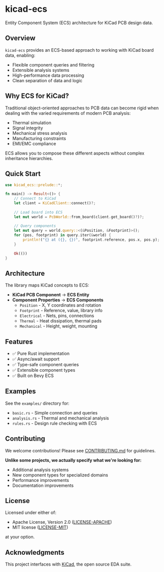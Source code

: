 # kicad-ecs

Entity Component System (ECS) architecture for KiCad PCB design data.

## Overview

`kicad-ecs` provides an ECS-based approach to working with KiCad board data, enabling:
- Flexible component queries and filtering
- Extensible analysis systems
- High-performance data processing
- Clean separation of data and logic

## Why ECS for KiCad?

Traditional object-oriented approaches to PCB data can become rigid when dealing with the varied requirements of modern PCB analysis:
- Thermal simulation
- Signal integrity
- Mechanical stress analysis
- Manufacturing constraints
- EMI/EMC compliance

ECS allows you to compose these different aspects without complex inheritance hierarchies.

## Quick Start

```rust
use kicad_ecs::prelude::*;

fn main() -> Result<()> {
    // Connect to KiCad
    let client = KiCadClient::connect()?;
    
    // Load board into ECS
    let mut world = PcbWorld::from_board(client.get_board()?)?;
    
    // Query components
    let mut query = world.query::<(&Position, &Footprint)>();
    for (pos, footprint) in query.iter(&world) {
        println!("{} at ({}, {})", footprint.reference, pos.x, pos.y);
    }
    
    Ok(())
}
```

## Architecture

The library maps KiCad concepts to ECS:
- **KiCad PCB Component** → **ECS Entity**
- **Component Properties** → **ECS Components**
  - `Position` - X, Y coordinates and rotation
  - `Footprint` - Reference, value, library info
  - `Electrical` - Nets, pins, connections
  - `Thermal` - Heat dissipation, thermal pads
  - `Mechanical` - Height, weight, mounting

## Features

- ✅ Pure Rust implementation
- ✅ Async/await support
- ✅ Type-safe component queries
- ✅ Extensible component types
- ✅ Built on Bevy ECS

## Examples

See the `examples/` directory for:
- `basic.rs` - Simple connection and queries
- `analysis.rs` - Thermal and mechanical analysis
- `rules.rs` - Design rule checking with ECS

## Contributing

We welcome contributions! Please see [CONTRIBUTING.md](CONTRIBUTING.md) for guidelines.

**Unlike some projects, we actually specify what we're looking for:**
- Additional analysis systems
- New component types for specialized domains
- Performance improvements
- Documentation improvements

## License

Licensed under either of:
- Apache License, Version 2.0 ([LICENSE-APACHE](LICENSE-APACHE))
- MIT license ([LICENSE-MIT](LICENSE-MIT))

at your option.

## Acknowledgments

This project interfaces with [KiCad](https://kicad.org/), the open source EDA suite.